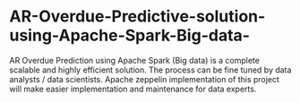 # AR-Overdue-Predictive-solution-using-Apache-Spark-Big-data-
AR Overdue Prediction using Apache Spark (Big data) is a complete scalable and highly efficient solution.  The process can be fine tuned by data analysts / data scientists. Apache zeppelin implementation of this project will make easier implementation and maintenance for data experts. 
